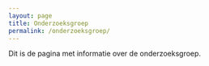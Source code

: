 ```yaml
---
layout: page
title: Onderzoeksgroep
permalink: /onderzoeksgroep/
---
```


Dit is de pagina met informatie over de onderzoeksgroep.